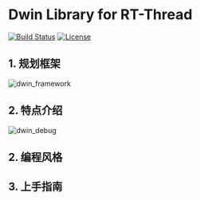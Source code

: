 # Dwin Library for RT-Thread # 

[![Build Status](https://travis-ci.org/liu2guang/dwin.svg?branch=v2.x.x)](https://travis-ci.org/liu2guang/dwin)
[![License](https://img.shields.io/apm/l/vim-mode.svg)](https://github.com/liu2guang/dwin/blob/master/LICENSE)

## 1. 规划框架  

![dwin_framework](https://i.imgur.com/nl9aO33.png)

## 2. 特点介绍

![dwin_debug](https://i.imgur.com/3glSgtV.png)

## 2. 编程风格 
## 3. 上手指南